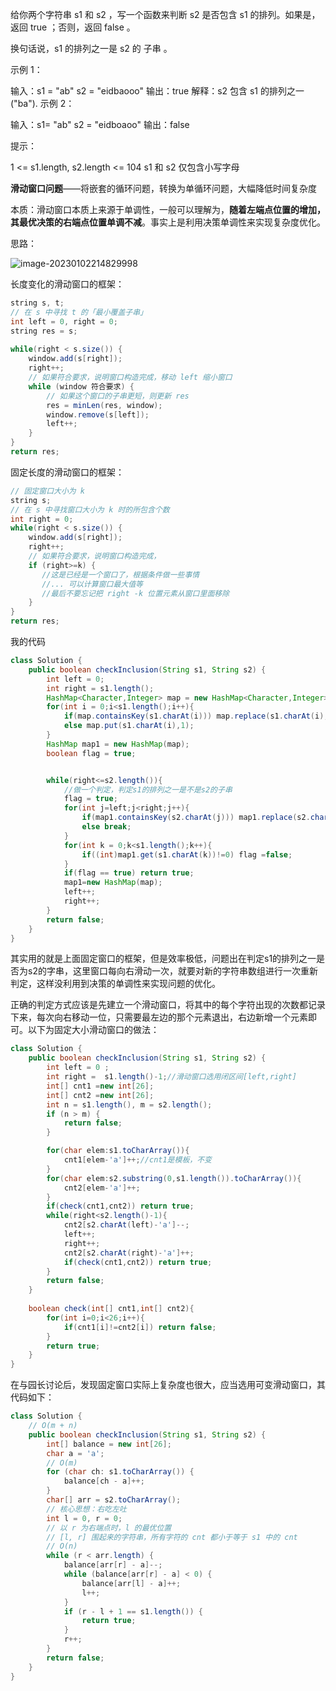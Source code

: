 给你两个字符串 s1 和 s2 ，写一个函数来判断 s2 是否包含 s1 的排列。如果是，返回 true ；否则，返回 false 。

换句话说，s1 的排列之一是 s2 的 子串 。

 

示例 1：

输入：s1 = "ab" s2 = "eidbaooo"
输出：true
解释：s2 包含 s1 的排列之一 ("ba").
示例 2：

输入：s1= "ab" s2 = "eidboaoo"
输出：false


提示：

1 <= s1.length, s2.length <= 104
s1 和 s2 仅包含小写字母

**滑动窗口问题**——将嵌套的循环问题，转换为单循环问题，大幅降低时间复杂度

本质：滑动窗口本质上来源于单调性，一般可以理解为，**随着左端点位置的增加，其最优决策的右端点位置单调不减**。事实上是利用决策单调性来实现复杂度优化。

思路：

![image-20230102214829998](http://yyh-blogimage.oss-cn-shanghai.aliyuncs.com/img/image-20230102214829998.png)

长度变化的滑动窗口的框架：

```java
string s, t;
// 在 s 中寻找 t 的「最小覆盖子串」
int left = 0, right = 0;
string res = s;
    
while(right < s.size()) {
    window.add(s[right]);
    right++;
    // 如果符合要求，说明窗口构造完成，移动 left 缩小窗口
    while (window 符合要求) {
        // 如果这个窗口的子串更短，则更新 res
        res = minLen(res, window);
        window.remove(s[left]);
        left++;
    }
}
return res;
```
固定长度的滑动窗口的框架：
```java
// 固定窗口大小为 k
string s;
// 在 s 中寻找窗口大小为 k 时的所包含个数
int right = 0;
while(right < s.size()) {
    window.add(s[right]);
    right++;
    // 如果符合要求，说明窗口构造完成，
    if (right>=k) {
       //这是已经是一个窗口了，根据条件做一些事情
       //... 可以计算窗口最大值等 
       //最后不要忘记把 right -k 位置元素从窗口里面移除
    } 
}
return res;    
```

我的代码

```java
class Solution {
    public boolean checkInclusion(String s1, String s2) {
        int left = 0;
        int right = s1.length();
        HashMap<Character,Integer> map = new HashMap<Character,Integer>();
        for(int i = 0;i<s1.length();i++){
            if(map.containsKey(s1.charAt(i))) map.replace(s1.charAt(i),map.get(s1.charAt(i))+1);
            else map.put(s1.charAt(i),1);
        }
        HashMap map1 = new HashMap(map);
        boolean flag = true;


        while(right<=s2.length()){
            //做一个判定，判定s1的排列之一是不是s2的子串
            flag = true;
            for(int j=left;j<right;j++){
                if(map1.containsKey(s2.charAt(j))) map1.replace(s2.charAt(j),(int)map1.get(s2.charAt(j))-1);
                else break;
            }
            for(int k = 0;k<s1.length();k++){
                if((int)map1.get(s1.charAt(k))!=0) flag =false;
            }
            if(flag == true) return true;
            map1=new HashMap(map);
            left++;
            right++;
        }
        return false;
    }
}
```

其实用的就是上面固定窗口的框架，但是效率极低，问题出在判定s1的排列之一是否为s2的字串，这里窗口每向右滑动一次，就要对新的字符串数组进行一次重新判定，这样没利用到决策的单调性来实现问题的优化。

正确的判定方式应该是先建立一个滑动窗口，将其中的每个字符出现的次数都记录下来，每次向右移动一位，只需要最左边的那个元素退出，右边新增一个元素即可。以下为固定大小滑动窗口的做法：

```java
class Solution {
    public boolean checkInclusion(String s1, String s2) {
        int left = 0 ;
        int right =  s1.length()-1;//滑动窗口选用闭区间[left,right]
        int[] cnt1 =new int[26];
        int[] cnt2 =new int[26];
        int n = s1.length(), m = s2.length();
        if (n > m) {
            return false;
        }

        for(char elem:s1.toCharArray()){
            cnt1[elem-'a']++;//cnt1是模板，不变
        }
        for(char elem:s2.substring(0,s1.length()).toCharArray()){
            cnt2[elem-'a']++;
        }
        if(check(cnt1,cnt2)) return true;
        while(right<s2.length()-1){
            cnt2[s2.charAt(left)-'a']--;
            left++;
            right++;
            cnt2[s2.charAt(right)-'a']++;
            if(check(cnt1,cnt2)) return true;
        }
        return false;
    }
    
    boolean check(int[] cnt1,int[] cnt2){
        for(int i=0;i<26;i++){
            if(cnt1[i]!=cnt2[i]) return false;
        }
        return true;
    }
}
```

在与园长讨论后，发现固定窗口实际上复杂度也很大，应当选用可变滑动窗口，其代码如下：

```java
class Solution {
    // O(m + n)
    public boolean checkInclusion(String s1, String s2) {
        int[] balance = new int[26];
        char a = 'a';
        // O(m)
        for (char ch: s1.toCharArray()) {
            balance[ch - a]++;
        }
        char[] arr = s2.toCharArray();
        // 核心思想：右吃左吐
        int l = 0, r = 0;
        // 以 r 为右端点时，l 的最优位置
        // [l, r] 围起来的字符串，所有字符的 cnt 都小于等于 s1 中的 cnt
        // O(n)
        while (r < arr.length) {
            balance[arr[r] - a]--;
            while (balance[arr[r] - a] < 0) {
                balance[arr[l] - a]++;
                l++;
            }
            if (r - l + 1 == s1.length()) {
                return true;
            }
            r++;
        }
        return false;
    }
}
```

